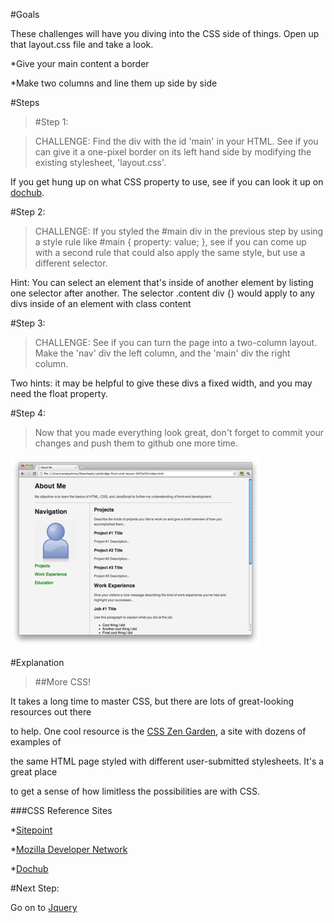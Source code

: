 #Goals


These challenges will have you diving into the CSS side of things. Open up that layout.css file and take a look.

*Give your main content a border


*Make two columns and line them up side by side

#Steps


>[]()#Step 1:


>CHALLENGE: Find the div with the id 'main' in your HTML. See if you can give it a one-pixel border on its left hand side by modifying the existing stylesheet, 'layout.css'.

If you get hung up on what CSS property to use, see if you can look it up on 
[dochub](http://dochub.io/#css/).

[]()#Step 2:


>CHALLENGE: If you styled the #main div in the previous step by using a style rule like 
#main { property: value; }, see if you can come up with a second rule that could also apply the same style, but use a different selector.

Hint: You can select an element that's 
inside of another element by listing one selector after another. The selector 
.content div {} would apply to any divs inside of an element with class 
content

[]()#Step 3:


>CHALLENGE: See if you can turn the page into a two-column layout. Make the 'nav' div the left column, and the 'main' div the right column.

Two hints: it may be helpful to give these divs a fixed width, and you may need the 
float property.

[]()#Step 4:


>Now that you made everything look great, don't forget to commit your changes and push them to github one more time.

![](img/page_sample.jpg)

#Explanation


>##More CSS!



It takes a long time to master CSS, but there are lots of great-looking resources out there


to help. One cool resource is the 
[CSS Zen Garden](http://www.csszengarden.com/), a site with dozens of examples of


the 
same HTML page styled with different user-submitted stylesheets. It's a great place


to get a sense of how limitless the possibilities are with CSS.


###CSS Reference Sites



*[Sitepoint](http://reference.sitepoint.com/css/elements-structural)


*[Mozilla Developer Network](https://developer.mozilla.org/en/CSS)


*[Dochub](http://dochub.io/#css/)

#Next Step:


Go on to 
[Jquery](jquery?back=make_columns%23step4)